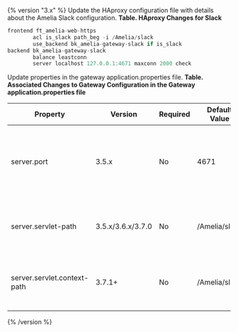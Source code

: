 {% version "3.x" %}
Update the HAproxy configuration file with details about the Amelia Slack configuration.
**Table. HAproxy Changes for Slack**
``` groovy
frontend ft_amelia-web-https
        acl is_slack path_beg -i /Amelia/slack
        use_backend bk_amelia-gateway-slack if is_slack
backend bk_amelia-gateway-slack
        balance leastconn
        server localhost 127.0.0.1:4671 maxconn 2000 check 
```
Update properties in the gateway application.properties file.
**Table. Associated Changes to Gateway Configuration in the Gateway application.properties file**

| Property | Version | Required | Default Value | Description |
| ----|----|----|----|----|
| server.port | 3.5.x | No | 4671 | Port used to handle incoming web requests. Must match the setting in HAproxy. |
| server.servlet-path | 3.5.x/3.6.x/3.7.0 | No | /Amelia/slack | Servlet context path. Must match the setting in HAproxy. |
| server.servlet.context-path | 3.7.1+ | No | /Amelia/slack | Servlet context path. Must match the setting in HAproxy. |

{% /version %}
